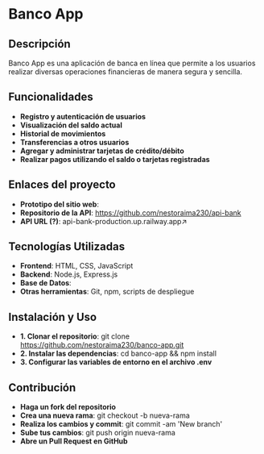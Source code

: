 # Banco App

## Descripción
Banco App es una aplicación de banca en línea que permite a los usuarios realizar diversas operaciones financieras de manera segura y sencilla.

## Funcionalidades

- **Registro y autenticación de usuarios**
- **Visualización del saldo actual**
- **Historial de movimientos**
- **Transferencias a otros usuarios**
- **Agregar y administrar tarjetas de crédito/débito**
- **Realizar pagos utilizando el saldo o tarjetas registradas**

## Enlaces del proyecto
- **Prototipo del sitio web**:
- **Repositorio de la API**: https://github.com/nestoraima230/api-bank
- **API URL (?)**: api-bank-production.up.railway.app↗   
  
## Tecnologías Utilizadas

- **Frontend**: HTML, CSS, JavaScript
- **Backend**: Node.js, Express.js
- **Base de Datos**: 
- **Otras herramientas**: Git, npm, scripts de despliegue

## Instalación y Uso

- **1. Clonar el repositorio**: git clone https://github.com/nestoraima230/banco-app.git
- **2. Instalar las dependencias**: cd banco-app && npm install
- **3. Configurar las variables de entorno en el archivo .env**

## Contribución

- **Haga un fork del repositorio**
- **Crea una nueva rama**: git checkout -b nueva-rama
- **Realiza los cambios y commit**: git commit -am 'New branch'
- **Sube tus cambios**: git push origin nueva-rama
- **Abre un Pull Request en GitHub**
